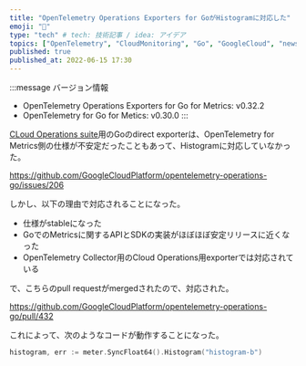 ```yaml
---
title: "OpenTelemetry Operations Exporters for GoがHistogramに対応した"
emoji: "📰"
type: "tech" # tech: 技術記事 / idea: アイデア
topics: ["OpenTelemetry", "CloudMonitoring", "Go", "GoogleCloud", "news"]
published: true
published_at: 2022-06-15 17:30
---
```


:::message
バージョン情報

* OpenTelemetry Operations Exporters for Go for Metrics: v0.32.2
* OpenTelemetry for Go for Metics: v0.30.0
:::

[CLoud Operations suite](https://cloud.google.com/products/operations)用のGoのdirect exporterは、OpenTelemetry for Metrics側の仕様が不安定だったこともあって、Histogramに対応していなかった。

<https://github.com/GoogleCloudPlatform/opentelemetry-operations-go/issues/206>

しかし、以下の理由で対応されることになった。

* 仕様がstableになった
* GoでのMetricsに関するAPIとSDKの実装がほぼほぼ安定リリースに近くなった
* OpenTelemetry Collector用のCloud Operations用exporterでは対応されている

で、こちらのpull requestがmergedされたので、対応された。

<https://github.com/GoogleCloudPlatform/opentelemetry-operations-go/pull/432>

これによって、次のようなコードが動作することになった。

```go
histogram, err := meter.SyncFloat64().Histogram("histogram-b")
```
